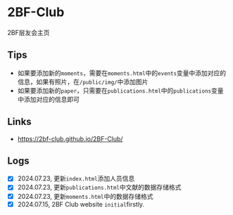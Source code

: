 # 2BF-Club
2BF层友会主页

## Tips
- 如果要添加新的`moments`，需要在`moments.html`中的`events`变量中添加对应的信息，如果有照片，在`/public/img/`中添加图片
- 如果要添加新的`paper`，只需要在`publications.html`中的`publications`变量中添加对应的信息即可

## Links
- https://2bf-club.github.io/2BF-Club/

## Logs
* [X] 2024.07.23, 更新`index.html`添加人员信息
* [X] 2024.07.23, 更新`publications.html`中文献的数据存储格式
* [X] 2024.07.23, 更新`moments.html`中的数据存储格式
* [X] 2024.07.15, 2BF Club website `initial`firstly.